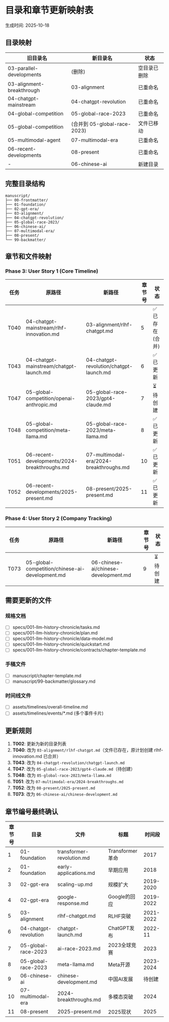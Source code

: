 # 目录和章节更新映射表

生成时间: 2025-10-18

## 目录映射

| 旧目录名 | 新目录名 | 状态 |
|---------|---------|------|
| 03-parallel-developments | (删除) | 空目录已删除 |
| 03-alignment-breakthrough | 03-alignment | 已重命名 |
| 04-chatgpt-mainstream | 04-chatgpt-revolution | 已重命名 |
| 04-global-competition | 05-global-race-2023 | 已重命名 |
| 05-global-competition | (合并到 05-global-race-2023) | 文件已移动 |
| 05-multimodal-agent | 07-multimodal-era | 已重命名 |
| 06-recent-developments | 08-present | 已重命名 |
| - | 06-chinese-ai | 新建目录 |

## 完整目录结构

```
manuscript/
├── 00-frontmatter/
├── 01-foundation/
├── 02-gpt-era/
├── 03-alignment/
├── 04-chatgpt-revolution/
├── 05-global-race-2023/
├── 06-chinese-ai/
├── 07-multimodal-era/
├── 08-present/
└── 99-backmatter/
```

## 章节和文件映射

### Phase 3: User Story 1 (Core Timeline)

| 任务 | 原路径 | 新路径 | 章节号 | 状态 |
|-----|--------|--------|--------|------|
| T040 | 04-chatgpt-mainstream/rlhf-innovation.md | 03-alignment/rlhf-chatgpt.md | 5 | ✅ 已存在(合并) |
| T043 | 04-chatgpt-mainstream/chatgpt-launch.md | 04-chatgpt-revolution/chatgpt-launch.md | 6 | ✅ 已更新 |
| T047 | 05-global-competition/openai-anthropic.md | 05-global-race-2023/gpt4-claude.md | 7 | ⏳ 待创建 |
| T048 | 05-global-competition/meta-llama.md | 05-global-race-2023/meta-llama.md | 8 | ✅ 已更新 |
| T051 | 06-recent-developments/2024-breakthroughs.md | 07-multimodal-era/2024-breakthroughs.md | 10 | ✅ 已更新 |
| T052 | 06-recent-developments/2025-present.md | 08-present/2025-present.md | 11 | ✅ 已更新 |

### Phase 4: User Story 2 (Company Tracking)

| 任务 | 原路径 | 新路径 | 章节号 | 状态 |
|-----|--------|--------|--------|------|
| T073 | 05-global-competition/chinese-ai-development.md | 06-chinese-ai/chinese-development.md | 9 | ⏳ 待创建 |

## 需要更新的文件

### 规格文档
- [ ] specs/001-llm-history-chronicle/tasks.md
- [ ] specs/001-llm-history-chronicle/plan.md
- [ ] specs/001-llm-history-chronicle/data-model.md
- [ ] specs/001-llm-history-chronicle/quickstart.md
- [ ] specs/001-llm-history-chronicle/contracts/chapter-template.md

### 手稿文件
- [ ] manuscript/chapter-template.md
- [ ] manuscript/99-backmatter/glossary.md

### 时间线文件
- [ ] assets/timelines/overall-timeline.md
- [ ] assets/timelines/events/*.md (多个事件卡片)

## 更新规则

1. **T002**: 更新为新的目录列表
2. **T040**: 改为 `03-alignment/rlhf-chatgpt.md`（文件已存在，原计划创建 rlhf-innovation.md 已合并）
3. **T043**: 改为 `04-chatgpt-revolution/chatgpt-launch.md`
4. **T047**: 改为 `05-global-race-2023/gpt4-claude.md`（待创建）
5. **T048**: 改为 `05-global-race-2023/meta-llama.md`
6. **T051**: 改为 `07-multimodal-era/2024-breakthroughs.md`
7. **T052**: 改为 `08-present/2025-present.md`
8. **T073**: 改为 `06-chinese-ai/chinese-development.md`

## 章节编号最终确认

| 章节号 | 目录 | 文件 | 标题 | 时间段 |
|--------|------|------|------|--------|
| 1 | 01-foundation | transformer-revolution.md | Transformer革命 | 2017 |
| 2 | 01-foundation | early-applications.md | 早期应用 | 2018 |
| 3 | 02-gpt-era | scaling-up.md | 规模扩大 | 2019-2020 |
| 4 | 02-gpt-era | google-response.md | Google的回应 | 2019-2022 |
| 5 | 03-alignment | rlhf-chatgpt.md | RLHF突破 | 2021-2022 |
| 6 | 04-chatgpt-revolution | chatgpt-launch.md | ChatGPT发布 | 2022-11 |
| 7 | 05-global-race-2023 | ai-race-2023.md | 2023全球竞赛 | 2023 |
| 8 | 05-global-race-2023 | meta-llama.md | Meta开源 | 2023-2024 |
| 9 | 06-chinese-ai | chinese-development.md | 中国AI发展 | 待创建 |
| 10 | 07-multimodal-era | 2024-breakthroughs.md | 多模态突破 | 2024 |
| 11 | 08-present | 2025-present.md | 2025现状 | 2025 |
